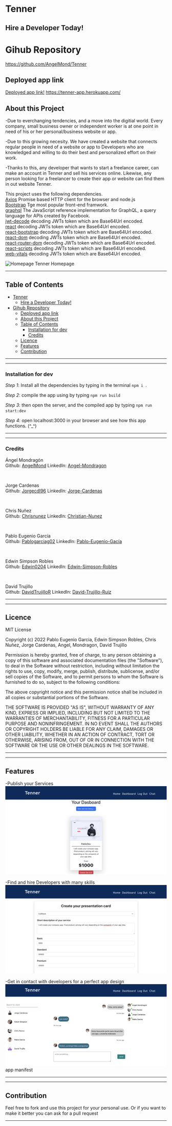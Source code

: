 # Tenner 
## Hire a Developer Today!

# Gihub Repository
https://github.com/AngelMond/Tenner

## Deployed app link
[Deployed app link!](https://tenner-app.herokuapp.com/)
https://tenner-app.herokuapp.com/
## About this Project
-Due to everchanging tendencies, and a move into the digitial world. Every company, small business owner or independent worker is at one point in need of his or her personal/business website or app.

-Due to this growing necesity. We have created a website that connects regular people in need of a website or app to Developers who are knowledged and willing to do their best and personalized effort on their work.

-Thanks to this, any developer that wants to start a freelance career, can make an account in Tenner and sell his services online. Likewise, any person looking for a freelancer to create their app or website can find them in out website Tenner.

This project uses the following dependencies.  
[Axios](https://www.npmjs.com/package/axios) Promise based HTTP client for the browser and node.js  
[Bootstrap](https://www.npmjs.com/package/bootstrap) Tge most popular front-end framwork.  
[graphql](https://www.npmjs.com/package/graphql) The JavaScript reference implementation for GraphQL, a query language for APIs created by Facebook.  
[jwt-decode](https://www.npmjs.com/package/jwt-decode) decoding JWTs token which are Base64Url encoded.  
[react](https://www.npmjs.com/package/react) decoding JWTs token which are Base64Url encoded.  
[react-bootstrap](https://www.npmjs.com/package/react-bootstrap) decoding JWTs token which are Base64Url encoded.  
[react-dom](https://www.npmjs.com/package/jwt-decode) decoding JWTs token which are Base64Url encoded.  
[react-router-dom](https://www.npmjs.com/package/react-dom) decoding JWTs token which are Base64Url encoded.  
[react-scripts](https://www.npmjs.com/package/react-scripts) decoding JWTs token which are Base64Url encoded.  
[web-vitals](https://www.npmjs.com/package/web-vitals) decoding JWTs token which are Base64Url encoded.  





![Homepage](/client/src/images/Fotos%20Tenner/Homepage.png)
Tenner Homepage



---
## Table of Contents
- [Tenner](#tenner)
  - [Hire a Developer Today!](#hire-a-developer-today)
- [Gihub Repository](#gihub-repository)
  - [Deployed app link](#deployed-app-link)
  - [About this Project](#about-this-project)
  - [Table of Contents](#table-of-contents)
    - [Installation for dev](#installation-for-dev)
    - [Credits](#credits)
  - [Licence](#licence)
  - [Features](#features)
  - [Contribution](#contribution)

---


---
### Installation for dev

*Step 1*: Install all the dependencies by typing in the terminal `npm i `.

*Step 2*: compile the app using by typing `npm run build`

*Step 3*:  then open the server, and the compiled app by typing `npm run start:dev`

*Step 4*: open localhost:3000 in your browser and see how this app functions. (^_^)

---

---
### Credits
Ángel Mondragón  
Github: [AngelMond](https://github.com/AngelMond)
LinkedIn: [Angel-Mondragon](https://www.linkedin.com/in/angel-mondragon-a27736221/)

<br/>

Jorge Cardenas  
Github: [Jorgecdl96](https://github.com/Jorgecdl96)
LinkedIn: [Jorge-Cardenas](https://www.linkedin.com/in/jorgecdl96)

<br/>

Chris Nuñez  
Github: [Chrisnunez](https://github.com/chrisnunez)
LinkedIn: [Christian-Nunez](https://www.linkedin.com/in/christian-nunez-04491818b/)

<br/>

Pablo Eugenio García  
Github: [Pablogarciag02](https://github.com/Pablogarciag02)
LinkedIn: [Pablo-Eugenio-Gacía](https://www.linkedin.com/in/pablo-garc%C3%ADa-08842621b/)

<br/>

Edwin Simpson Robles  
Github: [Edwin0204](https://github.com/Edwin0204)
LinkedIn: [Edwin-Simpson-Robles](https://www.linkedin.com/in/edwin-simpson-50948052)

<br/>

David Trujillo  
Github: [DavidTrujilloR](https://github.com/DavidTrujilloR)
LinkedIn: [David-Trujillo-Ruiz](https://www.linkedin.com/in/david-uriel-trujillo-ruiz-941a36231/)


---
 
---
## Licence
MIT License

Copyright (c) 2022 Pablo Eugenio Garcia, Edwin Simpson Robles, Chris Nuñez, Jorge Cardenas, Angel, Mondragon, David Trujillo

Permission is hereby granted, free of charge, to any person obtaining a copy
of this software and associated documentation files (the "Software"), to deal
in the Software without restriction, including without limitation the rights
to use, copy, modify, merge, publish, distribute, sublicense, and/or sell
copies of the Software, and to permit persons to whom the Software is
furnished to do so, subject to the following conditions:

The above copyright notice and this permission notice shall be included in all
copies or substantial portions of the Software.

THE SOFTWARE IS PROVIDED "AS IS", WITHOUT WARRANTY OF ANY KIND, EXPRESS OR
IMPLIED, INCLUDING BUT NOT LIMITED TO THE WARRANTIES OF MERCHANTABILITY,
FITNESS FOR A PARTICULAR PURPOSE AND NONINFRINGEMENT. IN NO EVENT SHALL THE
AUTHORS OR COPYRIGHT HOLDERS BE LIABLE FOR ANY CLAIM, DAMAGES OR OTHER
LIABILITY, WHETHER IN AN ACTION OF CONTRACT, TORT OR OTHERWISE, ARISING FROM,
OUT OF OR IN CONNECTION WITH THE SOFTWARE OR THE USE OR OTHER DEALINGS IN THE
SOFTWARE.

---
 
---
## Features
-Publish your Services
![Example2](/client/src/images/Fotos%20Tenner/Devservices.png)

-Find and hire Developers with many skills
![Example3](/client/src/images/Fotos%20Tenner/Newservice.png)

-Get in contact with developers for a perfect app design
![Example4](/client/src/images/Fotos%20Tenner/Chat.png)
app manifest


---

---
## Contribution
Feel free to fork and use this project for your personal use. Or if you want to make it better you can ask for a pull request 

---
